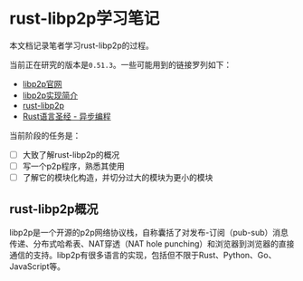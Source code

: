 # rust-libp2p学习笔记

本文档记录笔者学习rust-libp2p的过程。

当前正在研究的版本是`0.51.3`。一些可能用到的链接罗列如下：

- [libp2p官网](https://libp2p.io/)
- [libp2p实现简介](https://libp2p.io/implementations/)
- [rust-libp2p](https://docs.rs/libp2p/0.51.3/libp2p/index.html)
- [Rust语言圣经 - 异步编程](https://course.rs/advance/async/intro.html)

当前阶段的任务是：

- [ ] 大致了解rust-libp2p的概况
- [ ] 写一个p2p程序，熟悉其使用
- [ ] 了解它的模块化构造，并切分过大的模块为更小的模块

## rust-libp2p概况

libp2p是一个开源的p2p网络协议栈，自称囊括了对发布-订阅（pub-sub）消息传递、分布式哈希表、NAT穿透（NAT hole punching）和浏览器到浏览器的直接通信的支持。libp2p有很多语言的实现，包括但不限于Rust、Python、Go、JavaScript等。